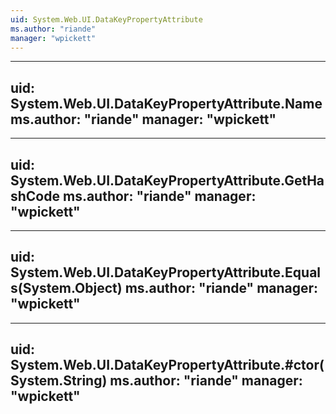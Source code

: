 ```yaml
---
uid: System.Web.UI.DataKeyPropertyAttribute
ms.author: "riande"
manager: "wpickett"
---
```


---
uid: System.Web.UI.DataKeyPropertyAttribute.Name
ms.author: "riande"
manager: "wpickett"
---

---
uid: System.Web.UI.DataKeyPropertyAttribute.GetHashCode
ms.author: "riande"
manager: "wpickett"
---

---
uid: System.Web.UI.DataKeyPropertyAttribute.Equals(System.Object)
ms.author: "riande"
manager: "wpickett"
---

---
uid: System.Web.UI.DataKeyPropertyAttribute.#ctor(System.String)
ms.author: "riande"
manager: "wpickett"
---
